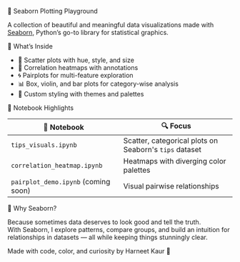  🌈 Seaborn Plotting Playground

A collection of beautiful and meaningful data visualizations made with [Seaborn](https://seaborn.pydata.org/), Python’s go-to library for statistical graphics.

 📌 What’s Inside

- 🎯 Scatter plots with hue, style, and size
- 🧊 Correlation heatmaps with annotations
- 🌀 Pairplots for multi-feature exploration
- 📊 Box, violin, and bar plots for category-wise analysis
- 🎨 Custom styling with themes and palettes

 📁 Notebook Highlights

| 📓 Notebook | 🔍 Focus |
|-------------|----------|
| `tips_visuals.ipynb` | Scatter, categorical plots on Seaborn's `tips` dataset |
| `correlation_heatmap.ipynb` | Heatmaps with diverging color palettes |
| `pairplot_demo.ipynb` (coming soon) | Visual pairwise relationships |

 🎨 Why Seaborn?

Because sometimes data deserves to look good and tell the truth.  
With Seaborn, I explore patterns, compare groups, and build an intuition for relationships in datasets — all while keeping things stunningly clear.

Made with code, color, and curiosity by Harneet Kaur 💫
